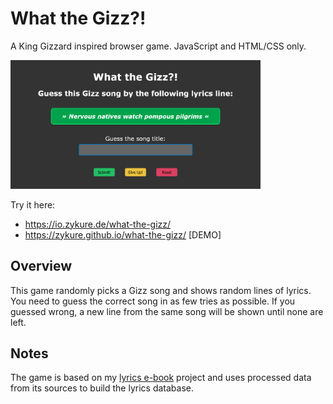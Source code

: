 # What the Gizz?!

A King Gizzard inspired browser game. JavaScript and HTML/CSS only.

<img src="./screenshot.png" alt="Screenshot image" width="400"/>

Try it here:
* https://io.zykure.de/what-the-gizz/
* https://zykure.github.io/what-the-gizz/ [DEMO]


## Overview

This game randomly picks a Gizz song and shows random lines of lyrics.
You need to guess the correct song in as few tries as possible.
If you guessed wrong, a new line from the same song will be shown until none are left.

## Notes

The game is based on my [lyrics e-book](https://github.com/zykure/KGLW-TheBook) project
and uses processed data from its sources to build the lyrics database.

